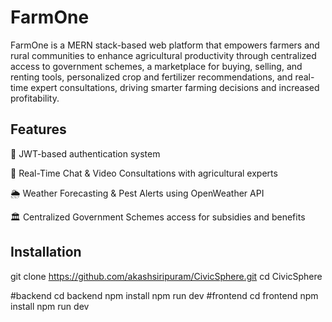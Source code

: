 
# FarmOne
FarmOne is a MERN stack-based web platform that empowers farmers and rural communities to enhance agricultural productivity through centralized access to government schemes, a marketplace for buying, selling, and renting tools, personalized crop and fertilizer recommendations, and real-time expert consultations, driving smarter farming decisions and increased profitability.
## Features
🔐 JWT-based authentication system

💬 Real-Time Chat & Video Consultations with agricultural experts

🌦️ Weather Forecasting & Pest Alerts using OpenWeather API

🏛️ Centralized Government Schemes access for subsidies and benefits
## Installation

git clone https://github.com/akashsiripuram/CivicSphere.git
cd CivicSphere

#backend
  cd backend
  npm install
  npm run dev
#frontend
  cd frontend
  npm install
  npm run dev
    
